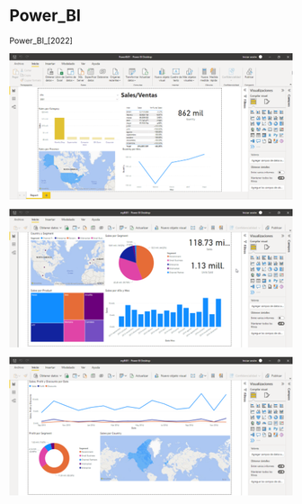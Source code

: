 # Power_BI

Power_BI_[2022]

![Screenshot](pbi01.png)

![Screenshot](pbi02.png)

![Screenshot](pbi03.png)
